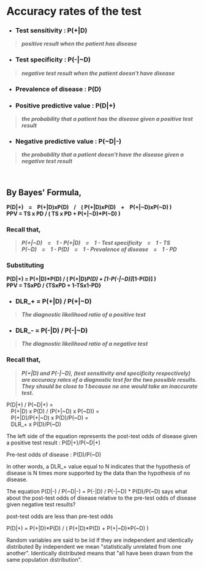 # Accuracy rates of the test
- ### Test sensitivity : P(+|D)
> _**positive result when the patient has disease**_
- ### Test specificity : P(-|~D)
> _**negative test result when the patient doesn't have disease**_


- ### Prevalence of disease : P(D)


- ### Positive predictive value : P(D|+)
> _**the probability that a patient has the disease given a positive test result**_
- ### Negative predictive value : P(~D|-)
> _**the probability that a patient doesn't have the disease given a negative test result**_

<br/>

## By Bayes' Formula,
**P(D|+) &nbsp;&nbsp;&nbsp;= &nbsp;&nbsp;&nbsp;P(+|D)xP(D) &nbsp;&nbsp;&nbsp;/ &nbsp;&nbsp;&nbsp;( P(+|D)xP(D) &nbsp;&nbsp;&nbsp;+ &nbsp;&nbsp;&nbsp;P(+|~D)xP(~D) )**<br/>
<b>PPV = TS x PD / ( TS x PD + P(+|~D)*P(~D) )</b>

### Recall that,
> _**P(+|~D) &nbsp;&nbsp;&nbsp;= &nbsp;&nbsp;&nbsp;1 - P(+|D) &nbsp;&nbsp;&nbsp;= &nbsp;&nbsp;&nbsp;1 - Test specificity &nbsp;&nbsp;&nbsp;= &nbsp;&nbsp;&nbsp;1 - TS**_<br/>
> _**P(~D) &nbsp;&nbsp;&nbsp;= &nbsp;&nbsp;&nbsp;1 - P(D) &nbsp;&nbsp;&nbsp;= &nbsp;&nbsp;&nbsp;1 - Prevalence of disease &nbsp;&nbsp;&nbsp;= &nbsp;&nbsp;&nbsp;1 - PD**_

### Substituting
**P(D|+) = P(+|D)*P(D) / ( P(+|D)*P(D) + [1-P(-|~D)]*[1-P(D)] )**<br/>
<b>PPV =   TSxPD / {TSxPD  +  1-TSx1-PD}</b>


- ### DLR_+ = P(+|D) / P(+|~D)
> _**The diagnostic likelihood ratio of a positive test**_

- ### DLR_- = P(-|D) / P(-|~D)
> _**The diagnostic likelihood ratio of a negative test**_

### Recall that,
> _**P(+|D) and P(-|~D), (test sensitivity and specificity respectively) are accuracy rates of a diagnostic test for the two possible results. They should be close to 1 because no one would take an inaccurate test.**_

P(D|+) / P(~D|+) =<br/>
 &nbsp;&nbsp;&nbsp;P(+|D) x P(D) / (P(+|~D) x P(~D)) =<br/>
 &nbsp;&nbsp;&nbsp;P(+|D)/P(+|~D) x P(D)/P(~D) =<br/>
 &nbsp;&nbsp;&nbsp;DLR_+ x P(D)/P(~D)

The left side of the equation represents the post-test odds of disease
given a positive test result : P(D|+)/P(~D|+)

Pre-test odds of disease : P(D)/P(~D)

In other words, a DLR_+ value equal to N indicates that the hypothesis
of disease is N times more supported by the data than the hypothesis of no disease.

The equation P(D|-) / P(~D|-) = P(-|D) / P(-|~D) * P(D)/P(~D) says what about
the post-test odds of disease relative to the pre-test odds of disease given
negative test results?

post-test odds are less than pre-test odds





P(D|+) = P(+|D)*P(D) / ( P(+|D)*P(D) + P(+|~D)*P(~D) )




Random variables are said to be iid if they are independent and identically distributed
By independent we mean "statistically unrelated from one another".
Identically distributed means that "all have been drawn from the same population distribution".

